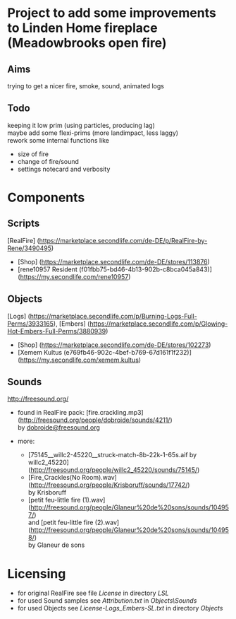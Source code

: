 Project to add some improvements to Linden Home fireplace (Meadowbrooks open fire)
=====================================================================
Aims
----
trying to get a nicer fire, smoke, sound, animated logs

Todo
----
keeping it low prim (using particles, producing lag)  
maybe add some flexi-prims (more landimpact, less laggy)  
rework some internal functions like
 - size of fire
 - change of fire/sound
 - settings notecard and verbosity



Components
==========
Scripts
-------
[RealFire] (https://marketplace.secondlife.com/de-DE/p/RealFire-by-Rene/3490495)
 - [Shop] (https://marketplace.secondlife.com/de-DE/stores/113876)
 - [rene10957 Resident (f01fbb75-bd46-4b13-902b-c8bca045a843)] (https://my.secondlife.com/rene10957)
	
Objects
-------
[Logs] (https://marketplace.secondlife.com/p/Burning-Logs-Full-Perms/3933165), 
[Embers] (https://marketplace.secondlife.com/p/Glowing-Hot-Embers-Full-Perms/3880939)
 - [Shop] (https://marketplace.secondlife.com/de-DE/stores/102273)
 - [Xemem Kultus (e769fb46-902c-4bef-b769-67d161f1f232)] (https://my.secondlife.com/xemem.kultus)
	
Sounds
------
http://freesound.org/  
 - found in RealFire pack:
	[fire.crackling.mp3] (http://freesound.org/people/dobroide/sounds/4211/)  
	by dobroide@freesound.org
	
 - more:  
	- [75145__willc2-45220__struck-match-8b-22k-1-65s.aif by willc2_45220]
	(http://freesound.org/people/willc2_45220/sounds/75145/)  
	- [Fire_Crackles(No Room).wav]
	(http://freesound.org/people/Krisboruff/sounds/17742/)  
	by Krisboruff  
	- [petit feu-little fire (1).wav]
	(http://freesound.org/people/Glaneur%20de%20sons/sounds/104957/)  
	and [petit feu-little fire (2).wav]
	(http://freesound.org/people/Glaneur%20de%20sons/sounds/104958/)  
	by Glaneur de sons



Licensing
========
 - for original RealFire see file *License* in directory *LSL*
 - for used Sound samples see *Attribution.txt* in *Objects\Sounds*
 - for used Objects see *License-Logs_Embers-SL.txt* in directory *Objects*